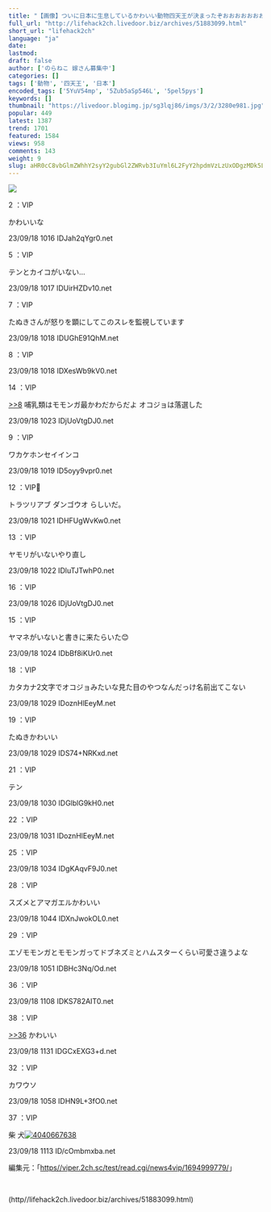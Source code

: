 ```yaml
---
title: "【画像】ついに日本に生息しているかわいい動物四天王が決まったぞおおおおおおおおおおおおおおおお"
full_url: "http://lifehack2ch.livedoor.biz/archives/51883099.html"
short_url: "lifehack2ch"
language: "ja"
date: 
lastmod: 
draft: false
author: ['のらねこ 嫁さん募集中']
categories: []
tags: ['動物', '四天王', '日本']
encoded_tags: ['5YuV54mp', '5Zub5aSp546L', '5pel5pys']
keywords: []
thumbnail: "https://livedoor.blogimg.jp/sg3lqj86/imgs/3/2/3280e981.jpg"
popular: 449
latest: 1387
trend: 1701
featured: 1584
views: 958
comments: 143
weight: 9
slug: aHR0cC8vbGlmZWhhY2syY2gubGl2ZWRvb3IuYml6L2FyY2hpdmVzLzUxODgzMDk5Lmh0bWw=
---
```


![](https://livedoor.blogimg.jp/sg3lqj86/imgs/3/2/3280e981.jpg)

<div><p class='t_name'>2 ：VIP</p> <p class='r2'>かわいいな </p><p>23/09/18 1016 IDJah2qYgr0.net</p> <p class='t_name'>5 ：VIP</p> <p class='r4'>テンとカイコがいない… </p><p>23/09/18 1017 IDUirHZDv10.net</p> <p class='t_name'>7 ：VIP</p> <p class='r4'>たぬきさんが怒りを顕にしてこのスレを監視しています </p><p>23/09/18 1018 IDUGhE91QhM.net</p> <p class='t_name'>8 ：VIP</p> <p>23/09/18 1018 IDXesWb9kV0.net</p> <p class='t_name_res'>14 ：VIP</p> <p class='r4'><a href='#res_8'>>>8</a> 哺乳類はモモンガ最かわだからだよ オコジョは落選した </p><p>23/09/18 1023 IDjUoVtgDJ0.net</p> <p class='t_name'>9 ：VIP</p> <p class='r4'>ワカケホンセイインコ </p><p>23/09/18 1019 ID5oyy9vpr0.net</p> <p class='t_name'>12 ：VIP🐙</p> <p class='r4'>トラツリアブ ダンゴウオ らしいだ。 </p><p>23/09/18 1021 IDHFUgWvKw0.net</p> <p class='t_name'>13 ：VIP</p> <p class='r4'>ヤモリがいないやり直し </p><p>23/09/18 1022 IDluTJTwhP0.net</p> <p class='t_name_res'>16 ：VIP</p> <p>23/09/18 1026 IDjUoVtgDJ0.net</p> <p class='t_name'>15 ：VIP</p> <p class='r4'>ヤマネがいないと書きに来たらいた😊 </p><p>23/09/18 1024 IDbBf8iKUr0.net</p> <p class='t_name'>18 ：VIP</p> <p class='r4'>カタカナ2文字でオコジョみたいな見た目のやつなんだっけ名前出てこない </p><p>23/09/18 1029 IDoznHlEeyM.net</p> <p class='t_name'>19 ：VIP</p> <p class='r4'>たぬきかわいい </p><p>23/09/18 1029 IDS74+NRKxd.net</p> <p class='t_name'>21 ：VIP</p> <p class='r4'>テン </p><p>23/09/18 1030 IDGlblG9kH0.net</p> <p class='t_name_res'>22 ：VIP</p> <p>23/09/18 1031 IDoznHlEeyM.net</p> <p class='t_name'>25 ：VIP</p> <p>23/09/18 1034 IDgKAqvF9J0.net</p> <p class='t_name'>28 ：VIP</p> <p class='r4'>スズメとアマガエルかわいい </p><p>23/09/18 1044 IDXnJwokOL0.net</p> <p class='t_name'>29 ：VIP</p> <p class='r4'>エゾモモンガとモモンガってドブネズミとハムスターくらい可愛さ違うよな </p><p>23/09/18 1051 IDBHc3Nq/Od.net</p> <p class='t_name'>36 ：VIP</p> <p>23/09/18 1108 IDKS782AIT0.net</p> <p class='t_name_res'>38 ：VIP</p> <p class='r4'><a href='#res_36'>>>36</a> かわいい </p><p>23/09/18 1131 IDGCxEXG3+d.net</p> <p class='t_name'>32 ：VIP</p> <p class='r4'>カワウソ </p><p>23/09/18 1058 IDHN9L+3fO0.net</p> <p class='t_name'>37 ：VIP</p> <p class='r2'>柴 犬<a href='https//www.amazon.co.jp/dp/4040667638/?tag=nishiky24-22' target='_blank'><img src='https//m.media-amazon.com/images/I/51kisw85-EL._SL500_.jpg' alt='4040667638' border='0'></a> </p><p>23/09/18 1113 ID/cOmbmxba.net</p> <p class='p_url'>編集元：「<a href='https//viper.2ch.sc/test/read.cgi/news4vip/1694999779/' target='_blank'>https//viper.2ch.sc/test/read.cgi/news4vip/1694999779/</a>」</p> <br clear='all'></div>

(http//lifehack2ch.livedoor.biz/archives/51883099.html)
